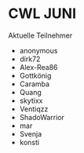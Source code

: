 # CWL JUNI
Aktuelle Teilnehmer

- anonymous
- dirk72
- Alex-Rea86
- Gottkönig
- Caramba
- Quang
- skytixx
- Ventiqzz
- ShadoWarrior
- mar
- Svenja
- konsti
